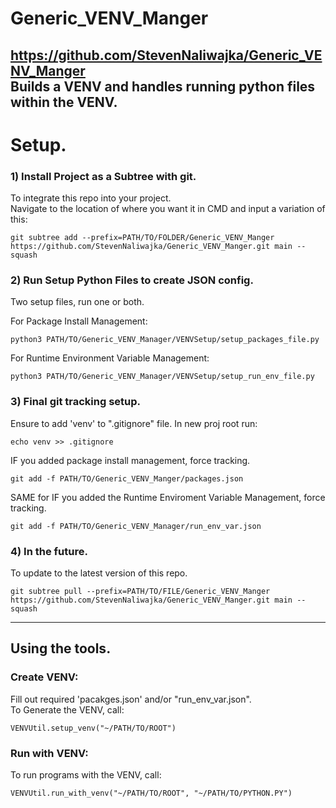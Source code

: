 # Generic_VENV_Manger
https://github.com/StevenNaliwajka/Generic_VENV_Manger  
Builds a VENV and handles running python files within the VENV.
------------------
# Setup.
### 1) Install Project as a Subtree with git.

To integrate this repo into your project.  
Navigate to the location of where you want it in CMD and input a variation of this:
```angular2html
git subtree add --prefix=PATH/TO/FOLDER/Generic_VENV_Manger https://github.com/StevenNaliwajka/Generic_VENV_Manger.git main --squash
```

### 2) Run Setup Python Files to create JSON config.
Two setup files, run one or both.

For Package Install Management:
```angular2html
python3 PATH/TO/Generic_VENV_Manager/VENVSetup/setup_packages_file.py
```

For Runtime Environment Variable Management:
```angular2html
python3 PATH/TO/Generic_VENV_Manager/VENVSetup/setup_run_env_file.py
```

### 3) Final git tracking setup.
Ensure to add 'venv' to ".gitignore" file. In new proj root run:
```angular2html
echo venv >> .gitignore
```
IF you added package install management, force tracking.
```angular2html
git add -f PATH/TO/Generic_VENV_Manger/packages.json
```
SAME for IF you added the Runtime Enviroment Variable Management, force tracking.
```angular2html
git add -f PATH/TO/Generic_VENV_Manager/run_env_var.json
```
### 4) In the future.
To update to the latest version of this repo.
```angular2html
git subtree pull --prefix=PATH/TO/FILE/Generic_VENV_Manger https://github.com/StevenNaliwajka/Generic_VENV_Manger.git main --squash
```
------------------

## Using the tools.
### Create VENV:
Fill out required 'pacakges.json' and/or "run_env_var.json".  
To Generate the VENV, call:    
```angular2html
VENVUtil.setup_venv("~/PATH/TO/ROOT")
```
### Run with VENV:
To run programs with the VENV, call:  
```angular2html
VENVUtil.run_with_venv("~/PATH/TO/ROOT", "~/PATH/TO/PYTHON.PY")
```
